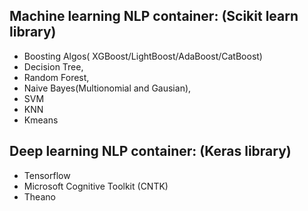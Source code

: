 
## Machine learning NLP container: (Scikit learn library)
* Boosting Algos( XGBoost/LightBoost/AdaBoost/CatBoost)
* Decision Tree,
* Random Forest,
* Naive Bayes(Multionomial and Gausian),
* SVM
* KNN
* Kmeans

## Deep learning NLP container: (Keras library)
* Tensorflow
* Microsoft Cognitive Toolkit (CNTK)
* Theano
